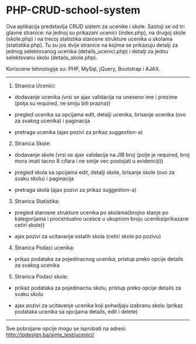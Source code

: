 
# PHP-CRUD-school-system

Ova aplikacija predstavlja CRUD sistem za ucenike i skole. Sastoji se od tri glavne stranice: na jednoj su prikazani ucenici (index.php), na drugoj skole (skole.php) i na trecoj statistika starosne strukture ucenika u skolama (statistika.php). 
Tu su jos dvije stranice na kojima se prikazuju detalji za jednog selektovanog ucenika (details_ucenici.php) i detalji za jednu selektovanu skolu (details_skole.php).

Koriscene tehnologije su: PHP, MySql, jQuery, Bootstrap i AJAX.

---------------------------------------------------------------------------------------------------------------------------

1. Stranica Ucenici:

- dodavanje ucenika (vrsi se ajax validacija na uneseno ime i prezime (polja su required, ne smiju biti prazna))

- pregled ucenika sa opcijama edit, detalji ucenika, brisanje ucenika (ovo za svakog ucenika) i paginacija

- pretraga ucenika (ajax pozivi za prikaz suggestion-a)


2. Stranica Skole:

- dodavanje skole (vrsi se ajax validacija na JIB broj (polje je required, broj mora imati tacno 8 cifara i ne smije vec postojati u evidenciji))

- pregled skola sa opcijama edit, detalji skole, brisanje skole (ovo za svaku skolu) i paginacija

- pretraga skola (ajax pozivi za prikaz suggestion-a)


3. Stranica Statistika:

- pregled starosne strukture ucenika po skolama(brojno stanje po kategorijama i procentualno ucesce u ukupnom broju ucenika(prikazane cetiri skole))

- ajax pozivi za ucitavanje ostalih skola (cetiri skole po pozivu)


4. Stranica Podaci ucenika:

- prikaz podataka za pojedinacnog ucenika, pristup preko opcije details za svakog ucenika


5. Stranica Podaci skole:

- prikaz podataka za pojedinacnu skolu, pristup preko opcije details za svaku skolu

- ajax pozivi za ucitavanje ucenika koji pohadjaju izabranu skolu (prikaz podataka ucenika sa opcijama details, edit i delete)

---------------------------------------------------------------------------------------------------------------------------

Sve pobrojane opcije mogu se isprobati na adresi: http://jpdesign.ba/sime_test/ucenici/
